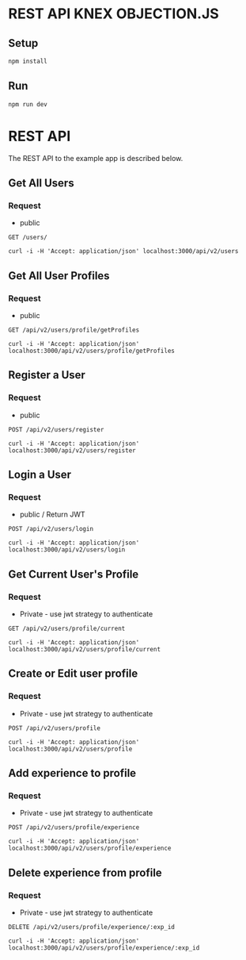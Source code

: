 # REST API KNEX OBJECTION.JS

## Setup

```sh
npm install
```

## Run

```sh
npm run dev
```

# REST API

The REST API to the example app is described below.

## Get All Users

### Request

* public

`GET /users/`

    curl -i -H 'Accept: application/json' localhost:3000/api/v2/users

## Get All User Profiles

### Request

* public

`GET /api/v2/users/profile/getProfiles`

    curl -i -H 'Accept: application/json' localhost:3000/api/v2/users/profile/getProfiles

 ## Register a User

### Request

* public

`POST /api/v2/users/register  `

    curl -i -H 'Accept: application/json' localhost:3000/api/v2/users/register 

## Login a User

### Request

* public / Return JWT

`POST /api/v2/users/login  `

    curl -i -H 'Accept: application/json' localhost:3000/api/v2/users/login

## Get Current User's Profile

### Request

* Private - use jwt strategy to authenticate

`GET /api/v2/users/profile/current `

    curl -i -H 'Accept: application/json' localhost:3000/api/v2/users/profile/current

## Create or Edit user profile

### Request

* Private - use jwt strategy to authenticate

`POST /api/v2/users/profile `

    curl -i -H 'Accept: application/json' localhost:3000/api/v2/users/profile               

## Add experience to profile

### Request

* Private - use jwt strategy to authenticate

`POST /api/v2/users/profile/experience`

    curl -i -H 'Accept: application/json' localhost:3000/api/v2/users/profile/experience

## Delete experience from profile

### Request

* Private - use jwt strategy to authenticate

`DELETE /api/v2/users/profile/experience/:exp_id`

    curl -i -H 'Accept: application/json' localhost:3000/api/v2/users/profile/experience/:exp_id

